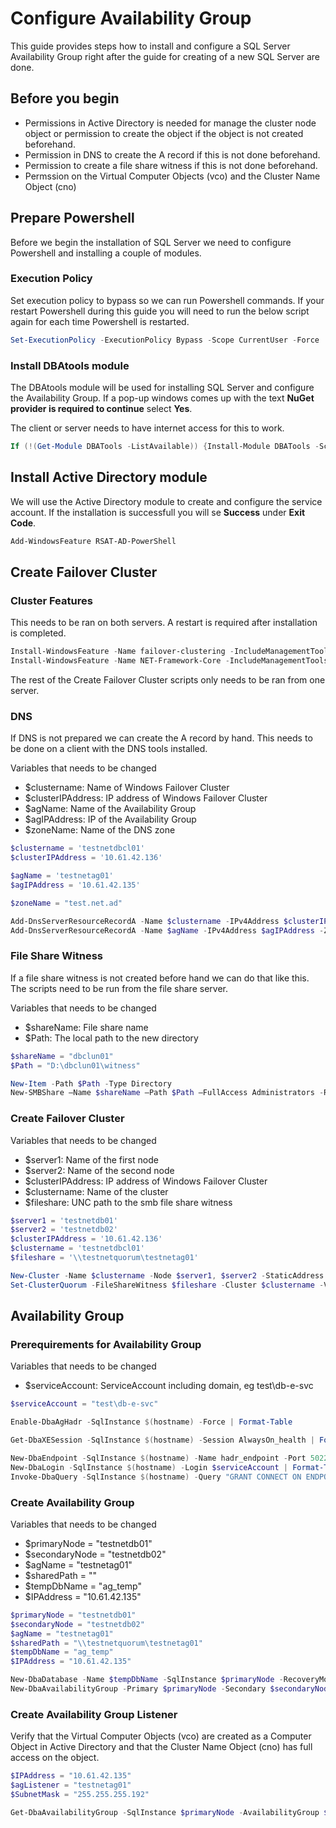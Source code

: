 # Configure Availability Group

This guide provides steps how to install and configure a SQL Server Availability Group right after the guide for creating of a new SQL Server are done.

## Before you begin

  * Permissions in Active Directory is needed for manage the cluster node object or permission to create the object if the object is not created beforehand.
  * Permission in DNS to create the A record if this is not done beforehand.
  * Permission to create a file share witness if this is not done beforehand.
  * Permssion on the Virtual Computer Objects (vco) and the Cluster Name Object (cno)


## Prepare Powershell

Before we begin the installation of SQL Server we need to configure Powershell and installing a couple of modules.

### Execution Policy

Set execution policy to bypass so we can run Powershell commands. If your restart Powershell during this guide you will need to run the below script again for each time Powershell is restarted.

```powershell
Set-ExecutionPolicy -ExecutionPolicy Bypass -Scope CurrentUser -Force
```

### Install DBAtools module

The DBAtools module will be used for installing SQL Server and configure the Availability Group. If a pop-up windows comes up with the text **NuGet provider is required to continue** select **Yes**.

The client or server needs to have internet access for this to work.

```powershell
If (!(Get-Module DBATools -ListAvailable)) {Install-Module DBATools -Scope CurrentUser -Force}
```

## Install Active Directory module

We will use the Active Directory module to create and configure the service account. If the installation is successfull you will se **Success** under **Exit Code**.

```powershell
Add-WindowsFeature RSAT-AD-PowerShell
```

## Create Failover Cluster

### Cluster Features

This needs to be ran on both servers. A restart is required after installation is completed.

```powershell
Install-WindowsFeature -Name failover-clustering -IncludeManagementTools -Verbose
Install-WindowsFeature -Name NET-Framework-Core -IncludeManagementTools -verbose
```

The rest of the Create Failover Cluster scripts only needs to be ran from one server.

### DNS

If DNS is not prepared we can create the A record by hand. This needs to be done on a client with the DNS tools installed.

Variables that needs to be changed

  * $clustername: Name of Windows Failover Cluster
  * $clusterIPAddress: IP address of Windows Failover Cluster
  * $agName: Name of the Availability Group
  * $agIPAddress: IP of the Availability Group
  * $zoneName: Name of the DNS zone

```powershell
$clustername = 'testnetdbcl01'
$clusterIPAddress = '10.61.42.136'

$agName = 'testnetag01'
$agIPAddress = '10.61.42.135'

$zoneName = "test.net.ad" 

Add-DnsServerResourceRecordA -Name $clustername -IPv4Address $clusterIPAddress -ZoneName $zoneName
Add-DnsServerResourceRecordA -Name $agName -IPv4Address $agIPAddress -ZoneName $zoneName
```

### File Share Witness

If a file share witness is not created before hand we can do that like this. The scripts need to be run from the file share server.

Variables that needs to be changed

  * $shareName: File share name
  * $Path: The local path to the new directory

```powershell
$shareName = "dbclun01"
$Path = "D:\dbclun01\witness"

New-Item -Path $Path -Type Directory
New-SMBShare –Name $shareName –Path $Path –FullAccess Administrators -ReadAccess Users
```

### Create Failover Cluster

Variables that needs to be changed

  * $server1: Name of the first node
  * $server2: Name of the second node
  * $clusterIPAddress: IP address of Windows Failover Cluster
  * $clustername: Name of the cluster
  * $fileshare: UNC path to the smb file share witness


```powershell
$server1 = 'testnetdb01'
$server2 = 'testnetdb02'
$clusterIPAddress = '10.61.42.136'
$clustername = 'testnetdbcl01'
$fileshare = '\\testnetquorum\testnetag01'

New-Cluster -Name $clustername -Node $server1, $server2 -StaticAddress $clusterIPAddress -NoStorage -Verbose
Set-ClusterQuorum -FileShareWitness $fileshare -Cluster $clustername -Verbose
```

## Availability Group 

### Prerequirements for Availability Group

Variables that needs to be changed

  * $serviceAccount: ServiceAccount including domain, eg test\db-e-svc

```powershell
$serviceAccount = "test\db-e-svc"

Enable-DbaAgHadr -SqlInstance $(hostname) -Force | Format-Table 

Get-DbaXESession -SqlInstance $(hostname) -Session AlwaysOn_health | ForEach-Object -Process { $_.AutoStart = $true ; $_.Alter() ; $_ | Start-DbaXESession } | Format-Table

New-DbaEndpoint -SqlInstance $(hostname) -Name hadr_endpoint -Port 5022 -EndpointEncryption Required | Start-DbaEndpoint | Format-Table
New-DbaLogin -SqlInstance $(hostname) -Login $serviceAccount | Format-Table
Invoke-DbaQuery -SqlInstance $(hostname) -Query "GRANT CONNECT ON ENDPOINT::hadr_endpoint TO [$serviceAccount]" 
```

### Create Availability Group

Variables that needs to be changed

  * $primaryNode = "testnetdb01"
  * $secondaryNode = "testnetdb02"
  * $agName = "testnetag01"
  * $sharedPath = ""
  * $tempDbName = "ag_temp"
  * $IPAddress = "10.61.42.135"

```powershell
$primaryNode = "testnetdb01"
$secondaryNode = "testnetdb02"
$agName = "testnetag01"
$sharedPath = "\\testnetquorum\testnetag01"
$tempDbName = "ag_temp"
$IPAddress = "10.61.42.135"

New-DbaDatabase -Name $tempDbName -SqlInstance $primaryNode -RecoveryModel Full
New-DbaAvailabilityGroup -Primary $primaryNode -Secondary $secondaryNode -Name $agName -ClusterType Wsfc -SharedPath $sharedPath -Database $ag_temp -ConfigureXESession -IPAddress $IPAddress
```

### Create Availability Group Listener

Verify that the Virtual Computer Objects (vco) are created as a Computer Object in Active Directory and that the Cluster Name Object (cno) has full access on the object.

```powershell
$IPAddress = "10.61.42.135"
$agListener = "testnetag01"
$SubnetMask = "255.255.255.192"

Get-DbaAvailabilityGroup -SqlInstance $primaryNode -AvailabilityGroup $agName | Add-DbaAgListener -Name $agListener -IPAddress $IPAddress -SubnetMask $SubnetMask -Verbose
```